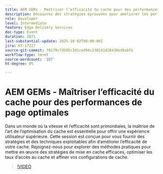 ```yaml
---
title: AEM GEMs - Maîtriser l’efficacité du cache pour des performances de page optimales
description: Découvrez des stratégies éprouvées pour améliorer les performances du cache et offrir des expériences utilisateur plus rapides. Cette session présente les techniques pratiques permettant d’améliorer les taux d’accès au cache, d’affiner les configurations et de mettre en œuvre des stratégies de mise en cache efficaces.
role: Developer
level: Intermediate
feature: Edge Delivery Services
doc-type: Event
duration: 2871
last-substantial-update: 2025-10-02T00:00:00Z
jira: KT-17227
source-git-commit: f0179cfd595c2d1ced94c230141428430ed9abfb
workflow-type: tm+mt
source-wordcount: '107'
ht-degree: 0%

---
```


# AEM GEMs - Maîtriser l’efficacité du cache pour des performances de page optimales

Dans un monde où la vitesse et l’efficacité sont primordiales, la maîtrise de l’art de l’optimisation du cache est essentielle pour offrir une expérience utilisateur supérieure. Cette session est conçue pour vous fournir des stratégies et des techniques exploitables afin d’améliorer l’efficacité de votre cache. Rejoignez-nous pour explorer des méthodes pratiques pour mettre en œuvre des stratégies de mise en cache efficaces, optimiser les taux d’accès au cache et affiner vos configurations de cache.

>[!VIDEO](https://video.tv.adobe.com/v/3457718/?learn=on&enablevpops)
